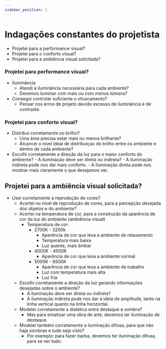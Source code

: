 ```yaml
---
sidebar_position: 1
---
```


# Indagações constantes do projetista
- Projetei para a performance visual?
- Projetei para o conforto visual?
- Projetei para a ambiência visual solicitada?

### Projetei para performance visual?
- Iluminância 
    - Atendi a iluminância necessária para cada ambiente?
    - Devemos iluminar com mais ou com menos lúmens?
- Consegui controlar suficiente o ofuscamento?
    - Pensar nos erros de projeto devido excesso de iluminância e de contraste.

### Projetei para conforto visual?
- Distribuí corretamente oo brilho?
    - Uma área precisa estar mais ou menos brilhante?
    - Alcancei o nível ideal de distribuiçao do brilho entre os ambiente e dentro de cada ambiente?
- Escolhi corretamente a direção da luz para o maior conforto do ambiente?
        - A iluminação deve ser direta ou indireta?
        - A iluminação indireta pode nos dar mais conforto.
        - A iluminação direta pode nos mostrar mais claramente o que desejamos ver.

## Projetei para a ambiência visual solicitada?
- Usei corretamente a reprodução de cores?
    - Acertei no nível de reprodução de cores, para a percepção desejada dos objetos e do ambiente?
    - Acertei na temperatura de cor, para a construção da aparência de cor da luz do ambiente (ambiência visual)
        - Temperatura de cor:
            - 2700K - 3200k
                - Aparência de cor que leva a ambiente de relaxamento
                - Temperatura mais baixa
                - Luz quente, mais âmbar
            - 4000K - 4500K
                - Aparência de cor que leva a ambiente normal
            - 5000K - 6500K
                - Aparência de cor que leva a ambiente de trabalho
                - Luz com temperatura mais alta
                - Luz fria
    - Escolhi corretamente a direção da luz gerando informações desejadas sobre o ambiente?
        - A iluminação deve ser direta ou indireta?
        - A iluminação indireta pode nos dar a ideia de amplitude, tanto na linha vertical quanto na linha horizontal.
    - Modelei corretamente a dialética entre destaque e sombra?
        - Mas para entatizar uma obra de arte, devemos ter iluminação de destaque.
    - Modelei também corretamente a iluminação difusa, para que não haja sombras e tudo seja visto?
        - Por exemplo: para fazer barba, devemos ter iluminação difusa, para se ver tudo.
